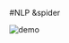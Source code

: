 #NLP &spider 

![demo](http://assets.processon.com/chart_image/5dbc00fce4b04913a286558c.png?_=1573218899210)
